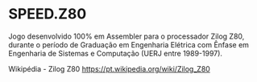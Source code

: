 # SPEED.Z80
Jogo desenvolvido 100% em Assembler para o processador Zilog Z80, durante o período de Graduação em Engenharia Elétrica com Ênfase em Engenharia de Sistemas e Computação (UERJ entre 1989-1997).

Wikipédia - Zilog Z80 https://pt.wikipedia.org/wiki/Zilog_Z80
